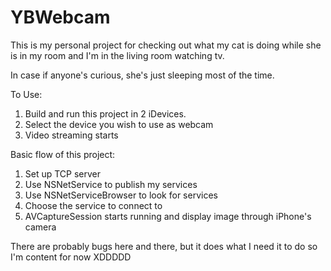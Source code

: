 YBWebcam
========

This is my personal project for checking out what my cat is doing while she is in my room and I'm in the living room watching tv.

In case if anyone's curious, she's just sleeping most of the time.

To Use:

1. Build and run this project in 2 iDevices.
2. Select the device you wish to use as webcam
3. Video streaming starts

Basic flow of this project:

1. Set up TCP server
2. Use NSNetService to publish my services
3. Use NSNetServiceBrowser to look for services 
4. Choose the service to connect to
5. AVCaptureSession starts running and display image through iPhone's camera

There are probably bugs here and there, but it does what I need it to do so I'm content for now XDDDDD
